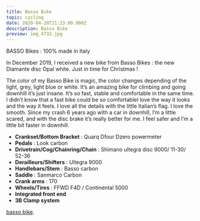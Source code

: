 ```yaml
---
title: Basso Bike
topic: cycling
date: 2020-04-28T21:23:00.000Z
description: Basso Bike
preview: img_4733.jpg
---
```

BASSO Bikes : 100% made in Italy 

In December 2019, I received a new bike from Basso Bikes : the new Diamante disc Opal white. Just in time for Christmas !  

The color of my Basso Bike is magic, the color changes depending of the light, grey, light blue or white. 
It’s an amazing bike for climbing and going downhill it’s just insane. It’s so fast, stable and comfortable in the same time. I didn’t know that a fast bike could be so comfortableI love the way it looks and the way it feels. I love all the details with the little Italian’s flag. I love the smooth. 
Since my crash 6 years ago with a car in downhill, I’m a little scared, and with the disc brake it’s really better for me. I feel safer and I’m a little bit faster in downhill. 

* **Crankset/Bottom Bracket** : Quarq Dfour Dzero powermeter
* **Pedals** : Look carbon 
* **Drivetrain/Cog/Chainring/Chain** :  Shimano ultegra disc 9000/ 11-30/ 52-36
* **Derailleurs/Shifters** : Ultegra 9000
* **Handlebars/Stem** : Basso carbon
* **Saddle** :  Sanmarco Carbon
* **Crank arms** : 170
* **Wheels/Tires** : FFWD F4D / Continental 5000
* **Integrated front end**
* **3B Clamp system**

[basso bike](https://www.bassobikes.com/shop-en/bikes/road/diamante-disc.html).